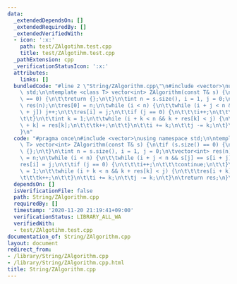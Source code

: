 ```yaml
---
data:
  _extendedDependsOn: []
  _extendedRequiredBy: []
  _extendedVerifiedWith:
  - icon: ':x:'
    path: test/ZAlgotihm.test.cpp
    title: test/ZAlgotihm.test.cpp
  _pathExtension: cpp
  _verificationStatusIcon: ':x:'
  attributes:
    links: []
  bundledCode: "#line 2 \"String/ZAlgorithm.cpp\"\n#include <vector>\nusing namespace\
    \ std;\n\ntemplate <class T> vector<int> ZAlgorithm(const T& s) {\n\tif (s.size()\
    \ == 0) {\n\t\treturn {};\n\t}\n\tint n = s.size(), i = 1, j = 0;\n\tvector<int>\
    \ res(n);\n\tres[0] = n;\n\twhile (i < n) {\n\t\twhile (i + j < n && s[j] == s[i\
    \ + j]) j++;\n\t\tres[i] = j;\n\t\tif (j == 0) {\n\t\t\ti++;\n\t\t\tcontinue;\n\
    \t\t}\n\t\tint k = 1;\n\t\twhile (i + k < n && k + res[k] < j) {\n\t\t\tres[i\
    \ + k] = res[k];\n\t\t\tk++;\n\t\t}\n\t\ti += k;\n\t\tj -= k;\n\t}\n\treturn res;\n\
    }\n"
  code: "#pragma once\n#include <vector>\nusing namespace std;\n\ntemplate <class\
    \ T> vector<int> ZAlgorithm(const T& s) {\n\tif (s.size() == 0) {\n\t\treturn\
    \ {};\n\t}\n\tint n = s.size(), i = 1, j = 0;\n\tvector<int> res(n);\n\tres[0]\
    \ = n;\n\twhile (i < n) {\n\t\twhile (i + j < n && s[j] == s[i + j]) j++;\n\t\t\
    res[i] = j;\n\t\tif (j == 0) {\n\t\t\ti++;\n\t\t\tcontinue;\n\t\t}\n\t\tint k\
    \ = 1;\n\t\twhile (i + k < n && k + res[k] < j) {\n\t\t\tres[i + k] = res[k];\n\
    \t\t\tk++;\n\t\t}\n\t\ti += k;\n\t\tj -= k;\n\t}\n\treturn res;\n}\n"
  dependsOn: []
  isVerificationFile: false
  path: String/ZAlgorithm.cpp
  requiredBy: []
  timestamp: '2020-11-20 21:19:41+09:00'
  verificationStatus: LIBRARY_ALL_WA
  verifiedWith:
  - test/ZAlgotihm.test.cpp
documentation_of: String/ZAlgorithm.cpp
layout: document
redirect_from:
- /library/String/ZAlgorithm.cpp
- /library/String/ZAlgorithm.cpp.html
title: String/ZAlgorithm.cpp
---
```

